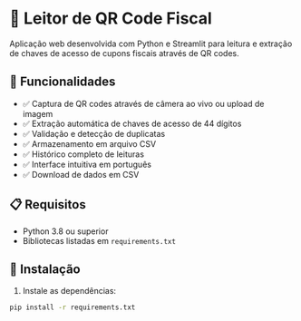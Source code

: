 # 📱 Leitor de QR Code Fiscal

Aplicação web desenvolvida com Python e Streamlit para leitura e extração de chaves de acesso de cupons fiscais através de QR codes.

## 🚀 Funcionalidades

- ✅ Captura de QR codes através de câmera ao vivo ou upload de imagem
- ✅ Extração automática de chaves de acesso de 44 dígitos
- ✅ Validação e detecção de duplicatas
- ✅ Armazenamento em arquivo CSV
- ✅ Histórico completo de leituras
- ✅ Interface intuitiva em português
- ✅ Download de dados em CSV

## 📋 Requisitos

- Python 3.8 ou superior
- Bibliotecas listadas em `requirements.txt`

## 🔧 Instalação

1. Instale as dependências:
```bash
pip install -r requirements.txt